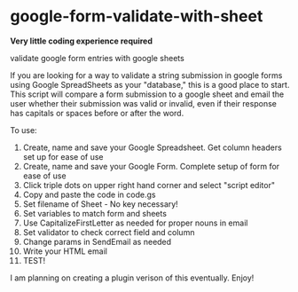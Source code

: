 # google-form-validate-with-sheet
**Very little coding experience required**

validate google form entries with google sheets

If you are looking for a way to validate a string submission in google forms using Google SpreadSheets as your "database," this is a good place to start. This script will compare a form submission to a google sheet and email the user whether their submission was valid or invalid, even if their response has capitals or spaces before or after the word.

To use:
1. Create, name and save your Google Spreadsheet. Get column headers set up for ease of use
1. Create, name and save your Google Form. Complete setup of form for ease of use
1. Click triple dots on upper right hand corner and select "script editor"
1. Copy and paste the code in code.gs
1. Set filename of Sheet - No key necessary!
1. Set variables to match form and sheets
1. Use CapitalizeFirstLetter as needed for proper nouns in email
1. Set validator to check correct field and column
1. Change params in SendEmail as needed
1. Write your HTML email
1. TEST!

I am planning on creating a plugin verison of this eventually. Enjoy!
